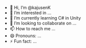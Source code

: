 - 👋 Hi, I’m @kajusenK
- 👀 I’m interested in ...
- 🌱 I’m currently learning C# in Unity
- 💞️ I’m looking to collaborate on ...
- 📫 How to reach me ...
- 😄 Pronouns: ...
- ⚡ Fun fact: ...

<!---
kajusenK/kajusenK is a ✨ special ✨ repository because its `README.md` (this file) appears on your GitHub profile.
You can click the Preview link to take a look at your changes.
--->
